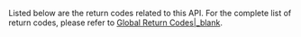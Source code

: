 Listed below are the return codes related to this API. For the complete list of return codes, please refer to [Global Return Codes\|_blank](#9811).

